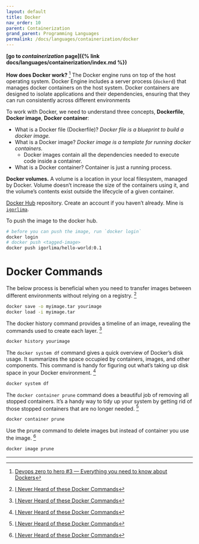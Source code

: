 ```yaml
---
layout: default
title: Docker
nav_order: 10
parent: Containerization
grand_parent: Programming Languages
permalink: /docs/languages/containerization/docker
---
```


__[go to *containerization* page]({% link docs/languages/containerization/index.md %})__

__How does Docker work?__ [^1]
The Docker engine runs on top of the host operating system. Docker Engine includes a server process (`dockerd`) that manages docker containers on the host system. Docker containers are designed to isolate applications and their dependencies, ensuring that they can run consistently across different environments

To work with Docker, we need to understand three concepts, __Dockerfile__, __Docker image__, __Docker container__:
- What is a Docker file (Dockerfile)? _Docker file is a blueprint to build a docker image._
- What is a Docker image? _Docker image is a template for running docker containers._
  - Docker images contain all the dependencies needed to execute code inside a container.
- What is a Docker container? Container is just a running process.

__Docker volumes.__ A volume is a location in your local filesystem, managed by Docker. Volume doesn’t increase the size of the containers using it, and the volume’s contents exist outside the lifecycle of a given container.

[Docker Hub](https://hub.docker.com/) repository. Create an account if you haven’t already. Mine is [`igorlima`](https://hub.docker.com/u/igorlima).

To push the image to the docker hub.
```sh
# before you can push the image, run `docker login`
docker login
# docker push <tagged-image>
docker push igorlima/hello-world:0.1
```

# Docker Commands

The below process is beneficial when you need to transfer images between different environments without relying on a registry. [^2]

```sh
docker save -o myimage.tar yourimage
docker load -i myimage.tar
```

The docker history command provides a timeline of an image, revealing the commands used to create each layer. [^2]

```sh
docker history yourimage
```

The `docker system df` command gives a quick overview of Docker’s disk usage.
It summarizes the space occupied by containers, images, and other components. This command is handy for figuring out what’s taking up disk space in your Docker environment. [^2]

```sh
docker system df
```

The `docker container prune` command does a beautiful job of removing all stopped containers. It’s a handy way to tidy up your system by getting rid of those stopped containers that are no longer needed. [^2]

```sh
docker container prune
```

Use the prune command to delete images but instead of container you use the image. [^2]

```sh
docker image prune
```

----

[^1]: [Devops zero to hero #3 — Everything you need to know about Dockers](https://medium.com/illumination/devops-zero-to-hero-3-everything-you-need-to-know-about-dockers-7ff321b38e6b)
[^2]: [I Never Heard of these Docker Commands](https://medium.com/@arton.demaku/unknown-docker-commands-c8641c686843)
